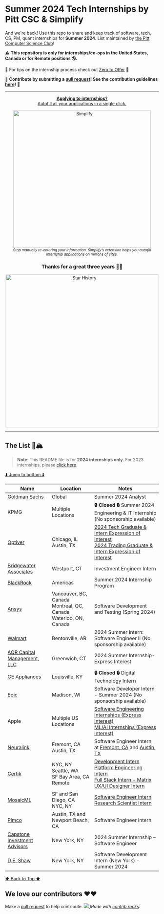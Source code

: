 # Summer 2024 Tech Internships by Pitt CSC & Simplify
And we're back! Use this repo to share and keep track of software, tech, CS, PM, quant internships for **Summer 2024**. List maintained by [the Pitt Computer Science Club](https://pittcsc.org/)!

:warning: **This repository is only for internships/co-ops in the United States, Canada or for Remote positions :earth_americas:.**

🧠 For tips on the internship process check out [Zero to Offer](https://www.pittcs.wiki/zero-to-offer) 🧠

🙏 **Contribute by submitting a [pull request](https://github.com/susam/gitpr#create-pull-request)! See the contribution guidelines [here](https://github.com/pittcsc/Summer2023-Internships/blob/dev/CONTRIBUTING.md)!** 🙏

---
<div align="center">
  <p>
    <a href="https://simplify.jobs/?utm_source=pittcsc&utm_medium=internships_repo">
      <b>Applying to internships?</b>
      <br>
      Autofill all your applications in a single click.
      <br>
      <div>
        <a href="https://simplify.jobs/?utm_source=pittcsc&utm_medium=internships_repo"><img src="https://res.cloudinary.com/dpeo4xcnc/image/upload/v1636594918/simplify_pittcsc.png" width="450" alt="Simplify" ></a>
      </div>
    </a>
    <sub><i>Stop manually re-entering your information. Simplify’s extension helps you autofill internship applications on millions of sites.</i></sub>
  </p>
</div>

<div align="center">
  <h3>
    Thanks for a great three years 💖💖
  </h3>
  <p>
    <img src="https://api.star-history.com/svg?repos=pittcsc/Summer2024-Internships&type=Date" width="500"  alt="Star History">
  </p>
</div>

---

## The List 🚴🏔
> **Note**:
> This README file is for **2024 internships only**. For 2023 internships, please [click here](https://github.com/pittcsc/Summer2023-Internships/blob/dev/README-2023.md).

[⬇️ Jump to bottom ⬇️](#we-love-our-contributors-%EF%B8%8F%EF%B8%8F)
<!-- Please leave a one line gap between this and the table -->

| Name | Location | Notes |
| ---- | -------- | ----- |
| [Goldman Sachs](https://www.goldmansachs.com/careers/students/programs/americas/summer-analyst-program.html) | Global | Summer 2024 Analyst |
| KPMG | Multiple Locations | **🔒 Closed 🔒** Summer 2024 Engineering & IT Internship (No sponsorship available) |
| [Optiver](https://optiver.com/working-at-optiver/career-opportunities/) | Chicago, IL <br/> Austin, TX | [2024 Tech Graduate & Intern Expression of Interest](https://optiver.com/working-at-optiver/career-opportunities/6497784002) <br/> [2024 Trading Graduate & Intern Expression of Interest](https://optiver.com/working-at-optiver/career-opportunities/6614387002) |
| [Bridgewater Associates](https://boards.greenhouse.io/bridgewater89/jobs/6570837002) | Westport, CT | Investment Engineer Intern |
| [BlackRock](https://blackrock.tal.net/vx/lang-en-GB/mobile-0/brand-3/xf-232eb66ac89a/candidate/so/pm/1/pl/1/opp/7894-Summer-Internship-Program-Americas/en-GB) | Americas | Summer 2024 Internship Program |
| [Ansys](https://careers.ansys.com/job/Vancouver-Spring-2024-Electronics-Intern-Software-Development-and-Testing-(BSMS)-Brit-V6E2M6/1026739100) | Vancouver, BC, Canada <br/> Montreal, QC, Canada <br/> Waterloo, ON, Canada | Software Development and Testing (Spring 2024) |
| [Walmart](https://careers.walmart.com/us/jobs/WD1391200-2024-summer-intern-software-engineer-ii-bentonville-ar) | Bentonville, AR | 2024 Summer Intern: Software Engineer II (No sponsorship available) |
| [AQR Capital Management, LLC](https://careers.aqr.com/jobs/university-open-positions/greenwich-ct/2024-summer-internship-express-interest/4478927) | Greenwich, CT | 2024 Summer Internship-Express Interest |
| [GE Appliances](https://haier.wd3.myworkdayjobs.com/en-US/GE_Appliances/job/USA-Louisville-KY/Summer-2024-Digital-Technology-Intern_REQ-16073) | Louisville, KY | **🔒 Closed 🔒** Digital Technology Intern |
| [Epic](https://epic.avature.net/Careers/FolderDetail/Software-Developer-Intern---Summer-2024/23429) | Madison, WI | Software Developer Intern - Summer 2024 (No sponsorship available) |
| Apple | Multiple US Locations | [Software Engineering Internships (Express Interest)](https://jobs.apple.com/en-us/details/200480063/software-engineering-internships) <br/> [ML/AI Internships (Express Interest)](https://jobs.apple.com/en-us/details/200480066/machine-learning-ai-internships) |
| [Neuralink](https://boards.greenhouse.io/neuralink) | Fremont, CA <br/> Austin, TX | Software Engineer Intern at [Fremont, CA](https://boards.greenhouse.io/neuralink/jobs/5285389003) and [Austin, TX](https://boards.greenhouse.io/neuralink/jobs/5552197003) |
| [Certik](https://jobs.lever.co/certik) | NYC, NY <br/> Seattle, WA <br/> SF Bay Area, CA <br/> Remote | [Development Intern](https://jobs.lever.co/certik/2e33570a-f495-44ef-9d7d-a0c5a7fd8190) <br/> [Platform Engineering Intern](https://jobs.lever.co/certik/095fdcff-99e8-408d-bb8a-e638e44d0b40) <br/> [Full Stack Intern - Matrix](https://jobs.lever.co/certik/ca67aab6-9b8b-4c2f-ad80-ff5855292f48) <br/> [UX/UI Designer Intern](https://jobs.lever.co/certik/c05535ca-0845-4248-9de5-da4455393c9d) |
| [MosaicML](https://boards.greenhouse.io/mosaicml) | SF and San Diego, CA <br/> NYC, NY | [Software Engineer Intern](https://boards.greenhouse.io/mosaicml/jobs/4133756004) <br/> [Research Scientist Intern](https://boards.greenhouse.io/mosaicml/jobs/4170454004) |
| [Pimco](https://pimco.wd1.myworkdayjobs.com/pimco-careers/job/Newport-Beach-CA-USA/XMLNAME-2024-Summer-Intern---Software-Engineer--US_R102876) | Austin, TX and Newport Beach, CA | Software Engineer Intern |
| [Capstone Investment Advisors](https://www.capstoneco.com/careers/2024-summer-internship-software-engineer-2/?gh_jid=6784275002) | New York, NY | 2024 Summer Internship – Software Engineer |
| [D.E. Shaw](https://www.deshaw.com/careers/software-developer-intern-new-york-summer-2024-4803) | New York, NY | Software Development Intern (New York) - Summer 2024 |

<!-- Please leave a one line gap between this and the table -->
[⬆️ Back to Top ⬆️](#the-list-)

## We love our contributors ❤️❤️
Make a [pull request](https://github.com/susam/gitpr#create-pull-request) to help contribute.
<a href="https://github.com/pittcsc/Summer2023-Internships/graphs/contributors">
  <img src="https://contrib.rocks/image?repo=pittcsc/Summer2023-Internships&columns=24&max=480" />
</a>
*Made with [contrib.rocks](https://contrib.rocks).*
